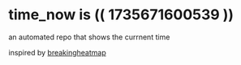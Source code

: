 # time_now is (( 1735671600539 ))

an automated repo that shows the currnent time

inspired by [breakingheatmap](https://github.com/breakingheatmap/breakingheatmap)